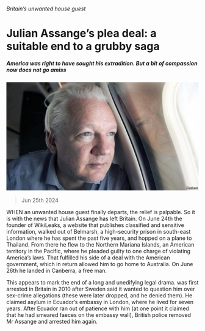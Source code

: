 ###### Britain’s unwanted house guest

# Julian Assange’s plea deal: a suitable end to a grubby saga 

##### America was right to have sought his extradition. But a bit of compassion now does not go amiss 

![image](images/20240629_BRP503.jpg) 

> Jun 25th 2024 

WHEN an unwanted house guest finally departs, the relief is palpable. So it is with the news that Julian Assange has left Britain. On June 24th the founder of WikiLeaks, a website that publishes classified and sensitive information, walked out of Belmarsh, a high-security prison in south-east London where he has spent the past five years, and hopped on a plane to Thailand. From there he flew to the Northern Mariana Islands, an American territory in the Pacific, where he pleaded guilty to one charge of violating America’s  laws. That fulfilled his side of a deal with the American government, which in return allowed him to go home to Australia. On June 26th he landed in Canberra, a free man.

This appears to mark the end of a long and unedifying legal drama.  was first arrested in Britain in 2010 after Sweden said it wanted to question him over sex-crime allegations (these were later dropped, and he denied them). He claimed asylum in Ecuador’s embassy in London, where he lived for seven years. After Ecuador ran out of patience with him (at one point it claimed that he had smeared faeces on the embassy wall), British police removed Mr Assange and arrested him again. 

